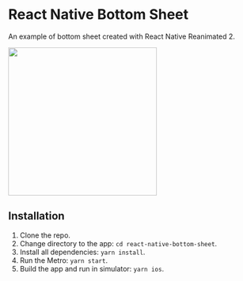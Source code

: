 # React Native Bottom Sheet

An example of bottom sheet created with React Native Reanimated 2.

<img src=".screen.gif" width="300"></img>

## Installation

1. Clone the repo.
2. Change directory to the app: `cd react-native-bottom-sheet`.
3. Install all dependencies: `yarn install`.
4. Run the Metro: `yarn start`.
5. Build the app and run in simulator: `yarn ios`.
